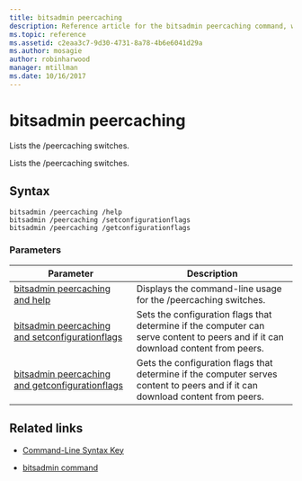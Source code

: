 ```yaml
---
title: bitsadmin peercaching
description: Reference article for the bitsadmin peercaching command, which lists the /peercaching switches.
ms.topic: reference
ms.assetid: c2eaa3c7-9d30-4731-8a78-4b6e6041d29a
ms.author: mosagie
author: robinharwood
manager: mtillman
ms.date: 10/16/2017
---
```

# bitsadmin peercaching



Lists the /peercaching switches.

Lists the /peercaching switches.

## Syntax

```
bitsadmin /peercaching /help
bitsadmin /peercaching /setconfigurationflags
bitsadmin /peercaching /getconfigurationflags
```

### Parameters

| Parameter | Description |
| -------------- | -------------- |
| [bitsadmin peercaching and help](bitsadmin-peercaching-and-help.md) | Displays the command-line usage for the /peercaching switches.|
| [bitsadmin peercaching and setconfigurationflags](bitsadmin-peercaching-and-setconfigurationflags.md) | Sets the configuration flags that determine if the computer can serve content to peers and if it can download content from peers. |
| [bitsadmin peercaching and getconfigurationflags](bitsadmin-peercaching-and-getconfigurationflags.md) | Gets the configuration flags that determine if the computer serves content to peers and if it can download content from peers. |

## Related links

- [Command-Line Syntax Key](command-line-syntax-key.md)

- [bitsadmin command](bitsadmin.md)
